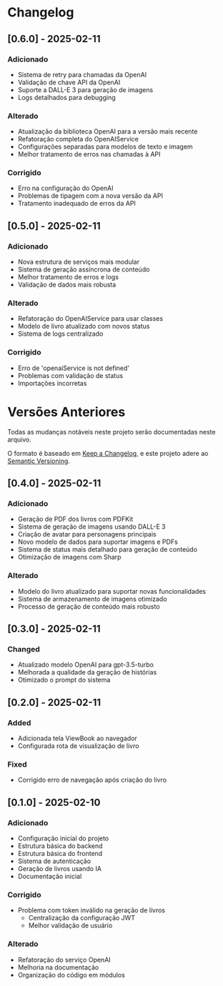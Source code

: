 # Changelog

## [0.6.0] - 2025-02-11

### Adicionado
- Sistema de retry para chamadas da OpenAI
- Validação de chave API da OpenAI
- Suporte a DALL-E 3 para geração de imagens
- Logs detalhados para debugging

### Alterado
- Atualização da biblioteca OpenAI para a versão mais recente
- Refatoração completa do OpenAIService
- Configurações separadas para modelos de texto e imagem
- Melhor tratamento de erros nas chamadas à API

### Corrigido
- Erro na configuração do OpenAI
- Problemas de tipagem com a nova versão da API
- Tratamento inadequado de erros da API

## [0.5.0] - 2025-02-11

### Adicionado
- Nova estrutura de serviços mais modular
- Sistema de geração assíncrona de conteúdo
- Melhor tratamento de erros e logs
- Validação de dados mais robusta

### Alterado
- Refatoração do OpenAIService para usar classes
- Modelo de livro atualizado com novos status
- Sistema de logs centralizado

### Corrigido
- Erro de 'openaiService is not defined'
- Problemas com validação de status
- Importações incorretas

# Versões Anteriores
Todas as mudanças notáveis neste projeto serão documentadas neste arquivo.

O formato é baseado em [Keep a Changelog](https://keepachangelog.com/pt-BR/1.0.0/),
e este projeto adere ao [Semantic Versioning](https://semver.org/lang/pt-BR/).

## [0.4.0] - 2025-02-11

### Adicionado
- Geração de PDF dos livros com PDFKit
- Sistema de geração de imagens usando DALL-E 3
- Criação de avatar para personagens principais
- Novo modelo de dados para suportar imagens e PDFs
- Sistema de status mais detalhado para geração de conteúdo
- Otimização de imagens com Sharp

### Alterado
- Modelo do livro atualizado para suportar novas funcionalidades
- Sistema de armazenamento de imagens otimizado
- Processo de geração de conteúdo mais robusto

## [0.3.0] - 2025-02-11

### Changed
- Atualizado modelo OpenAI para gpt-3.5-turbo
- Melhorada a qualidade da geração de histórias
- Otimizado o prompt do sistema

## [0.2.0] - 2025-02-11

### Added
- Adicionada tela ViewBook ao navegador
- Configurada rota de visualização de livro

### Fixed
- Corrigido erro de navegação após criação do livro

## [0.1.0] - 2025-02-10

### Adicionado
- Configuração inicial do projeto
- Estrutura básica do backend
- Estrutura básica do frontend
- Sistema de autenticação
- Geração de livros usando IA
- Documentação inicial

### Corrigido
- Problema com token inválido na geração de livros
  - Centralização da configuração JWT
  - Melhor validação de usuário

### Alterado
- Refatoração do serviço OpenAI
- Melhoria na documentação
- Organização do código em módulos